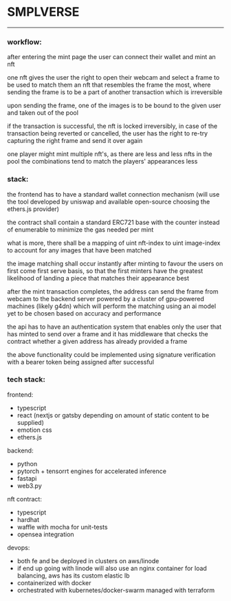 # SMPLVERSE

---

### workflow:

after entering the mint page the user can connect their wallet and mint an nft

one nft gives the user the right to open their webcam and select a frame to be used to match them an nft that resembles the frame the most, where sending the frame is to be a part of another transaction which is irreversible

upon sending the frame, one of the images is to be bound to the given user and taken out of the pool

if the transaction is successful, the nft is locked irreversibly, in case of the transaction being reverted or cancelled, the user has the right to re-try capturing the right frame and send it over again

one player might mint multiple nft's, as there are less and less nfts in the pool the combinations tend to match the players' appearances less

### stack:

the frontend has to have a standard wallet connection mechanism (will use the tool developed by uniswap and available open-source choosing the ethers.js provider)

the contract shall contain a standard ERC721 base with the counter instead of enumerable to minimize the gas needed per mint

what is more, there shall be a mapping of uint nft-index to uint image-index to account for any images that have been matched

the image matching shall occur instantly after minting to favour the users on first come first serve basis, so that the first minters have the greatest likelihood of landing a piece that matches their appearance best

after the mint transaction completes, the address can send the frame from webcam to the backend server powered by a cluster of gpu-powered machines (likely g4dn) which will perform the matching using an ai model yet to be chosen based on accuracy and performance

the api has to have an authentication system that enables only the user that has minted to send over a frame and it has middleware that checks the contract whether a given address has already provided a frame

the above functionality could be implemented using signature verification with a bearer token being assigned after successful

### tech stack:

frontend:

- typescript
- react (nextjs or gatsby depending on amount of static content to be supplied)
- emotion css
- ethers.js

backend:

- python
- pytorch + tensorrt engines for accelerated inference
- fastapi
- web3.py

nft contract:

- typescript
- hardhat
- waffle with mocha for unit-tests
- opensea integration

devops:

- both fe and be deployed in clusters on aws/linode
- if end up going with linode will also use an nginx container for load balancing, aws has its custom elastic lb
- containerized with docker
- orchestrated with kubernetes/docker-swarm
  managed with terraform
